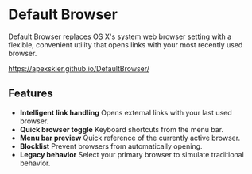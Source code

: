 #  Default Browser

Default Browser replaces OS X's system web browser setting with a flexible, convenient utility that opens links with your most recently used browser.

https://apexskier.github.io/DefaultBrowser/

## Features

- **Intelligent link handling** Opens external links with your last used browser.
- **Quick browser toggle** Keyboard shortcuts from the menu bar.
- **Menu bar preview** Quick reference of the currently active browser.
- **Blocklist** Prevent browsers from automatically opening.
- **Legacy behavior** Select your primary browser to simulate traditional behavior.

